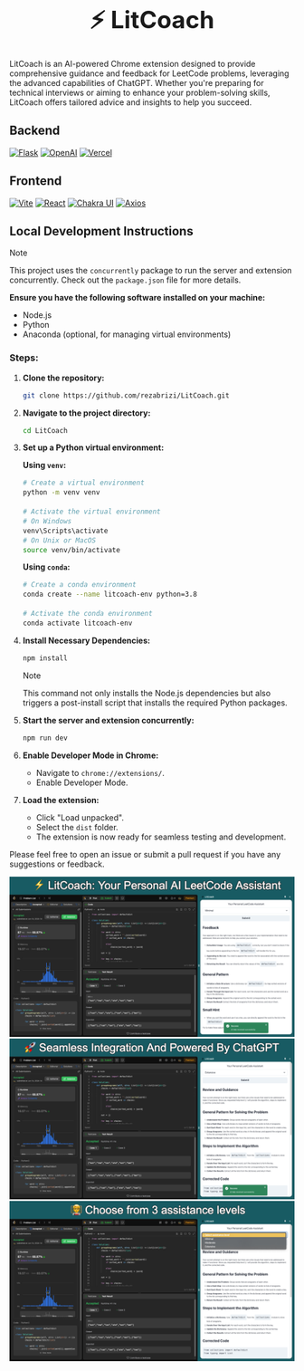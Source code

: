 <h1 style="text-align:center; font-size: 3em;">⚡ LitCoach</h1>

LitCoach is an AI-powered Chrome extension designed to provide comprehensive guidance and feedback for LeetCode problems, leveraging the advanced capabilities of ChatGPT. Whether you're preparing for technical interviews or aiming to enhance your problem-solving skills, LitCoach offers tailored advice and insights to help you succeed.

## Backend

[![Flask](https://img.shields.io/badge/Powered_by-Flask-000000?style=for-the-badge&logo=flask)](https://flask.palletsprojects.com/)
[![OpenAI](https://img.shields.io/badge/Powered_by-OpenAI-FF6600?style=for-the-badge&logo=openai)](https://www.openai.com/)
[![Vercel](https://img.shields.io/badge/Deployed_on-Vercel-000000?style=for-the-badge&logo=vercel)](https://vercel.com/)

## Frontend

[![Vite](https://img.shields.io/badge/Powered_by-Vite-646CFF?style=for-the-badge&logo=vite)](https://vitejs.dev/)
[![React](https://img.shields.io/badge/Powered_by-React-61DAFB?style=for-the-badge&logo=react)](https://reactjs.org/)
[![Chakra UI](https://img.shields.io/badge/Styled_with-Chakra_UI-319795?style=for-the-badge&logo=chakra-ui)](https://chakra-ui.com/)
[![Axios](https://img.shields.io/badge/HTTP_requests_with-Axios-009688?style=for-the-badge&logo=axios)](https://www.npmjs.com/package/axios/)

## Local Development Instructions

> [!NOTE]  
> This project uses the `concurrently` package to run the server and extension concurrently. Check out the `package.json` file for more details.

**Ensure you have the following software installed on your machine:**

- Node.js
- Python
- Anaconda (optional, for managing virtual environments)

### Steps:

1. **Clone the repository:**

    ```bash
    git clone https://github.com/rezabrizi/LitCoach.git
    ```

2. **Navigate to the project directory:**

    ```bash
    cd LitCoach
    ```

3. **Set up a Python virtual environment:**

    **Using `venv`:**

    ```bash
    # Create a virtual environment
    python -m venv venv

    # Activate the virtual environment
    # On Windows
    venv\Scripts\activate
    # On Unix or MacOS
    source venv/bin/activate
    ```

    **Using `conda`:**

    ```bash
    # Create a conda environment
    conda create --name litcoach-env python=3.8

    # Activate the conda environment
    conda activate litcoach-env
    ```

4. **Install Necessary Dependencies:**

    ```bash
    npm install
    ```
    > [!NOTE]  
    > This command not only installs the Node.js dependencies but also triggers a post-install script that installs the required Python packages.

5. **Start the server and extension concurrently:**

    ```bash
    npm run dev
    ```

6. **Enable Developer Mode in Chrome:**

    - Navigate to `chrome://extensions/`.
    - Enable Developer Mode.

7. **Load the extension:**

    - Click "Load unpacked".
    - Select the `dist` folder.
    - The extension is now ready for seamless testing and development.

Please feel free to open an issue or submit a pull request if you have any suggestions or feedback.

![Sample Image 1](assets/Preview1.jpg)
![Sample Image 2](assets/Preview2.jpg)
![Sample Image 3](assets/Preview3.jpeg)
